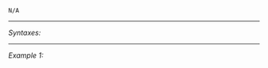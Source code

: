 `N/A`


---
*Syntaxes:*

<!-- [] call `BIS_fnc_escortAI` -->

---
*Example 1:*

<!-- 
```sqf
[] call BIS_fnc_escortAI;
``` -->